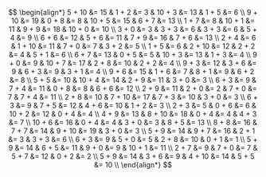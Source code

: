 $$
\begin{align*}
    5 + 10 &= 15 & 1 + 2 &= 3 & 10 + 3 &= 13 & 1 + 5 &= 6 \\
    9 + 10 &= 19 & 0 + 8 &= 8 & 10 + 5 &= 15 & 6 + 7 &= 13 \\
    1 + 7 &= 8 & 10 + 1 &= 11 & 9 + 9 &= 18 & 10 + 0 &= 10 \\
    3 + 0 &= 3 & 3 + 3 &= 6 & 3 + 3 &= 6 & 5 + 4 &= 9 \\
    6 + 6 &= 12 & 5 + 6 &= 11 & 7 + 9 &= 16 & 7 + 6 &= 13 \\
    2 + 4 &= 6 & 1 + 10 &= 11 & 7 + 0 &= 7 & 3 + 2 &= 5 \\
    1 + 5 &= 6 & 2 + 10 &= 12 & 2 + 2 &= 4 & 5 + 1 &= 6 \\
    6 + 7 &= 13 & 0 + 5 &= 5 & 10 + 3 &= 13 & 1 + 3 &= 4 \\
    9 + 0 &= 9 & 10 + 7 &= 17 & 2 + 8 &= 10 & 2 + 2 &= 4 \\
    9 + 3 &= 12 & 3 + 6 &= 9 & 6 + 3 &= 9 & 3 + 1 &= 4 \\
    9 + 6 &= 15 & 1 + 6 &= 7 & 8 + 1 &= 9 & 6 + 2 &= 8 \\
    5 + 5 &= 10 & 10 + 4 &= 14 & 2 + 9 &= 11 & 3 + 0 &= 3 \\
    6 + 3 &= 9 & 7 + 4 &= 11 & 0 + 8 &= 8 & 6 + 6 &= 12 \\
    2 + 9 &= 11 & 2 + 0 &= 2 & 7 + 0 &= 7 & 7 + 4 &= 11 \\
    2 + 8 &= 10 & 7 + 10 &= 17 & 7 + 3 &= 10 & 3 + 0 &= 3 \\
    6 + 3 &= 9 & 7 + 5 &= 12 & 4 + 6 &= 10 & 1 + 2 &= 3 \\
    2 + 3 &= 5 & 0 + 6 &= 6 & 10 + 2 &= 12 & 0 + 4 &= 4 \\
    4 + 9 &= 13 & 8 + 10 &= 18 & 0 + 4 &= 4 & 4 + 3 &= 7 \\
    10 + 6 &= 16 & 0 + 4 &= 4 & 3 + 0 &= 3 & 8 + 5 &= 13 \\
    8 + 8 &= 16 & 7 + 7 &= 14 & 9 + 10 &= 19 & 3 + 0 &= 3 \\
    5 + 9 &= 14 & 9 + 7 &= 16 & 2 + 1 &= 3 & 3 + 3 &= 6 \\
    6 + 3 &= 9 & 5 + 0 &= 5 & 2 + 8 &= 10 & 0 + 1 &= 1 \\
    5 + 9 &= 14 & 6 + 5 &= 11 & 9 + 0 &= 9 & 10 + 1 &= 11 \\
    2 + 7 &= 9 & 7 + 0 &= 7 & 5 + 7 &= 12 & 0 + 2 &= 2 \\
    5 + 9 &= 14 & 3 + 6 &= 9 & 4 + 10 &= 14 & 5 + 5 &= 10 \\
\end{align*}
$$
